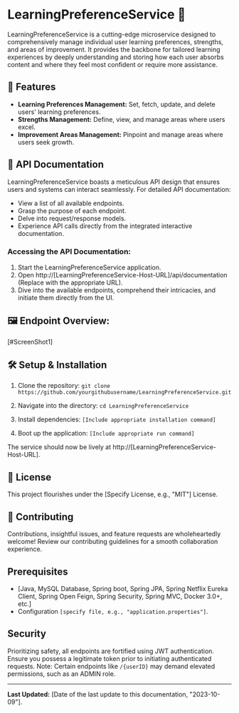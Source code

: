 # LearningPreferenceService 🧠

LearningPreferenceService is a cutting-edge microservice designed to comprehensively manage individual user learning preferences, strengths, and areas of improvement. It provides the backbone for tailored learning experiences by deeply understanding and storing how each user absorbs content and where they feel most confident or require more assistance.

## 🚀 Features

- **Learning Preferences Management:** Set, fetch, update, and delete users' learning preferences.
- **Strengths Management:** Define, view, and manage areas where users excel.
- **Improvement Areas Management:** Pinpoint and manage areas where users seek growth.

## 📝 API Documentation

LearningPreferenceService boasts a meticulous API design that ensures users and systems can interact seamlessly. For detailed API documentation:

- View a list of all available endpoints.
- Grasp the purpose of each endpoint.
- Delve into request/response models.
- Experience API calls directly from the integrated interactive documentation.

### Accessing the API Documentation:
1. Start the LearningPreferenceService application.
2. Open http://[LearningPreferenceService-Host-URL]/api/documentation (Replace with the appropriate URL).
3. Dive into the available endpoints, comprehend their intricacies, and initiate them directly from the UI.

## 🖼 Endpoint Overview:

[#ScreenShot1]

## 🛠 Setup & Installation
1. Clone the repository:
   `git clone https://github.com/yourgithubusername/LearningPreferenceService.git`

2. Navigate into the directory:
   `cd LearningPreferenceService`

3. Install dependencies:
   `[Include appropriate installation command]`

4. Boot up the application:
   `[Include appropriate run command]`

The service should now be lively at http://[LearningPreferenceService-Host-URL].

## 📜 License
This project flourishes under the [Specify License, e.g., "MIT"] License.

## 🤝 Contributing
Contributions, insightful issues, and feature requests are wholeheartedly welcome! Review our contributing guidelines for a smooth collaboration experience.

## Prerequisites
- [Java, MySQL Database, Spring boot, Spring JPA, Spring Netflix Eureka Client, Spring Open Feign, Spring Security, Spring MVC, Docker 3.0+, etc.]
- Configuration `[specify file, e.g., "application.properties"]`.

## Security
Prioritizing safety, all endpoints are fortified using JWT authentication. Ensure you possess a legitimate token prior to initiating authenticated requests. Note: Certain endpoints like `/{userID}` may demand elevated permissions, such as an ADMIN role.

---

**Last Updated:** [Date of the last update to this documentation, "2023-10-09"].
